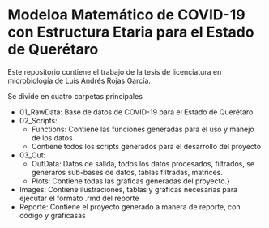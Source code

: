 # Modeloa Matemático de COVID-19 con Estructura Etaria para el Estado de Querétaro

Este repositorio contiene el trabajo de la tesis de licenciatura en microbiología de Luis Andrés Rojas García.

Se divide en cuatro carpetas principales

- 01_RawData: Base de datos de COVID-19 para el Estado de Querétaro
- 02_Scripts: 
    - Functions: Contiene las funciones generadas para el uso y manejo de los datos
    - Contiene todos los scripts generados para el desarrollo del proyecto
- 03_Out: 
    - OutData: Datos de salida, todos los datos procesados, filtrados, se generaros sub-bases de datos, tablas filtradas, matrices.
    - Plots: Contiene todas las gráficas generadas del proyecto.}
- Images: Contiene ilustraciones, tablas y gráficas necesarias para ejecutar el formato .rmd del reporte
- Reporte: Contiene el proyecto generado a manera de reporte, con código y gráficasas
